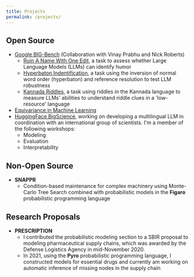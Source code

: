 ```yaml
---
title: Projects
permalink: /projects/
---
```


## Open Source

- [Google BIG-Bench](https://github.com/google/BIG-bench) (Collaboration with Vinay Prabhu and Nick Roberts)
  - [Ruin A Name With One Edit](https://github.com/google/BIG-bench/tree/main/bigbench/benchmark_tasks/ruin_names_task_multiple_choice), a task to assess whether Large Language Models (LLMs) can identify humor
  - [Hyperbaton Indentification](https://github.com/google/BIG-bench/tree/main/bigbench/benchmark_tasks/hyperbaton_task_multiple_choice), a task using the inversion of normal word order (hyperbaton) and reference resolution to test LLM robustness
  - [Kannada Riddles](https://github.com/google/BIG-bench/tree/main/bigbench/benchmark_tasks/kannada_json_task), a task using riddles in the Kannada language to measure LLMs' abilities to understand riddle clues in a 'low-resource' language
- [Equivariance in Machine Learning](https://github.com/EleutherAI/equivariance)
- [HuggingFace BigScience](https://bigscience.huggingface.co/en/#!index.md), working on developing a multilingual LLM in coordination with an international group of scientists. I'm a member of the following workshops:
  - Modeling
  - Evaluation
  - Interpretability

## Non-Open Source

- **SNAPPR**
  - Condition-based maintenance for complex machinery using Monte-Carlo Tree Search combined with probabilistic models in the **Figaro** probabilistic programming language

## Research Proposals

- **PRESCRIPTION**
  - I contributed the probabilistic modeling section to a SBIR proposal to modeling pharmaceutical supply chains, which was awarded by the Defense Logistics Agency in mid-November 2020.
  - In 2021, using the **Pyro** probabilistic programming language, I constructed models for essential drugs and currently am working on automatic inference of missing nodes in the supply chain